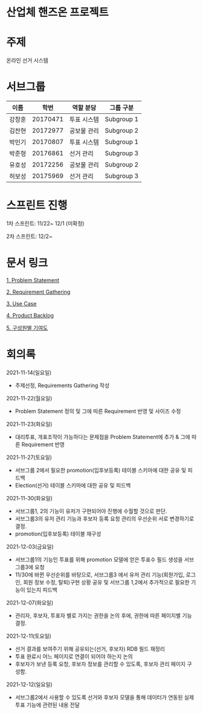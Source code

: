 
# 산업체 핸즈온 프로젝트


# 주제

온라인 선거 시스템

# 서브그룹 


|   이름  |  학번 |  역할 분담 | 그룹 구분 |
|---------|------|------------|---------------|
|  강창훈 | 20170471|투표 시스템|Subgroup 1
|  김찬현 | 20172977|공보물 관리|Subgroup 2
|  박민기 | 20170807|투표 시스템|Subgroup 1
|  박준형 | 20176861|선거 관리|Subgroup 3
|  유호성 | 20172256|공보물 관리|Subgroup 2
|  허보성 | 20175969|선거 관리|Subgroup 3


# 스프린트 진행

1차 스프린트: 11/22~ 12/1 (미확정)

2차 스프린트: 12/2~


# 문서 링크


<a href="https://github.com/Online-Election-System-Project/docs/blob/main/RequirementGather/Problem_Statements.pdf">1. Problem Statement</a>

<a href="https://github.com/Online-Election-System-Project/docs/blob/main/RequirementGather/Requirements%20Gathering.pdf">2. Requirement Gathering</a>

<a href="https://github.com/Online-Election-System-Project/docs/tree/main/UseCase">3. Use Case</a>

<a href="https://github.com/Online-Election-System-Project/docs/blob/main/Product%20Backlog.pdf">4. Product Backlog </a>

<a href="https://github.com/Online-Election-System-Project/docs/blob/main/구성원별 기여도">5. 구성원별 기여도 </a>



# 회의록
2021-11-14(일요일) 
- 주제선정, Requirements Gathering 작성

2021-11-22(월요일) 
- Problem Statement 정의 및 그에 따른 Requirement 반영 및 사이즈 수정

2021-11-23(화요일) 

- 대리투표, 개표조작이 가능하다는 문제점을 Problem Statement에 추가 & 그에 따른 Requirement 반영
 
2021-11-27(토요일) 
- 서브그룹 2에서 필요한 promotion(입후보등록) 테이블 스키마에 대한 공유 및 피드백
- Election(선거) 테이블 스키마에 대한 공유 및 피드백
 
2021-11-30(화요일) 
- 서브그룹1, 2의 기능이 유저가 구현되어야 진행에 수월할 것으로 판단. 
- 서브그룹3의 유저 관리 기능과 후보자 등록 요청 관리의 우선순위 서로 변경하기로 결정.
- promotion(입후보등록) 테이블 재구성
 
2021-12-03(금요일) 
- 서브그룹1의 기능인 투표를 위해 promotion 모델에 얻은 투표수 필드 생성을 서브그룹3에 요청
- 11/30에 바뀐 우선순위를 바탕으로, 서브그룹3 에서 유저 관리 기능(회원가입, 로그인, 회원 정보 수정, 탈퇴)구현 상황 공유 및 서브그룹 1,2에서 추가적으로 필요한 기능이 있는지 피드백
 
2021-12-07(화요일)
- 관리자, 후보자, 투표자 별로 가지는 권한을 논의 후에, 권한에 따른 페이지별 기능 결정.
 
2021-12-11(토요일) 
- 선거 결과를 보여주기 위해 공유되는(선거, 후보자) RDB 필드 재정리  
- 투표 완료시 어느 페이지로 연결이 되어야 하는지 논의
- 후보자가 보낸 등록 요청, 후보자 정보를 관리할 수 있도록, 후보자 관리 페이지 구성함.
 
2021-12-12(일요일)  
- 서브그룹2에서 사용할 수 있도록 선거와 후보자 모델을 통해 데이터가 연동된 실제 투표 기능에 관련된 내용 전달 
